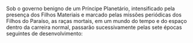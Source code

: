 ﻿Sob o governo benigno de um Príncipe Planetário, intensificado pela presença dos Filhos Materiais e marcado pelas missões periódicas dos Filhos do Paraíso, as raças mortais, em um mundo do tempo e do espaço dentro da carreira normal, passarão sucessivamente pelas sete épocas seguintes de desenvolvimento: